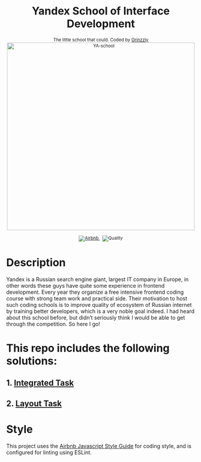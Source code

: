 <h1 align="center"> Yandex School of Interface Development</h1>

<div align="center">
  <sub>The little school that could. Coded by
  <a href="https://github.com/Grinzzly">Grinzzly</a>
  </a>
  <br>
  <img width="500" src="https://yastatic.net/yandex-events-frontend2/_/0lSbFY1EE1d0SsfbXVPuuptTTcY.png" alt="YA-school">
  <br>
  <br>
  <a href="https://github.com/airbnb/javascript">
        <img src="https://img.shields.io/badge/Code%20Style-Airbnb-red.svg" alt="Airbnb">
  </a>
  &nbsp;
  <img src="https://img.shields.io/badge/60%25%20of%20the%20time-works%20every%20time-blue.svg" alt="Quality">
</div>


# Description

Yandex is a Russian search engine giant, largest IT company in Europe, in other words these 
guys have quite some experience in frontend development. Every year they organize a free intensive frontend coding 
course with strong team work and practical side. Their motivation to host such coding schools is to improve quality 
of ecosystem of Russian internet by training better developers, which is a very noble goal indeed. I had heard about 
this school before, but didn’t seriously think I would be able to get through the competition. So here I go!

# This repo includes the following solutions:

## 1. [Integrated Task](./Integrated%20Task)
## 2. [Layout Task](./Layout%20Task)

# Style

This project uses the [Airbnb Javascript Style Guide](https://github.com/airbnb/javascript)
for coding style, and is configured for linting using ESLint. 
